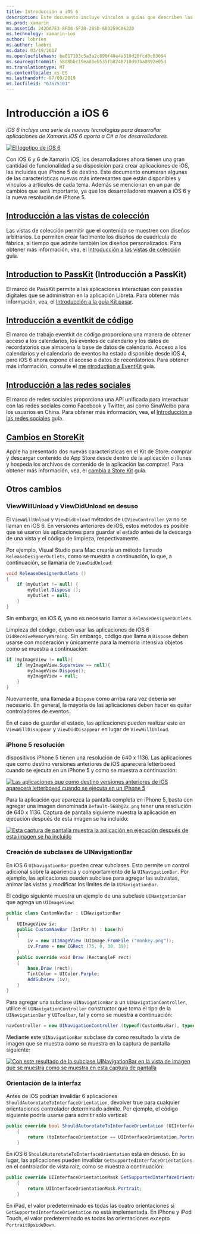 ```yaml
---
title: Introducción a iOS 6
description: Este documento incluye vínculos a guías que describen las características introducidas en iOS 6. Las vistas de colección, PassKit, el marco de redes sociales, y los cambios en StoreKit se tratan.
ms.prod: xamarin
ms.assetid: 242DA7E3-8FD8-5F20-285D-603259CA622D
ms.technology: xamarin-ios
author: lobrien
ms.author: laobri
ms.date: 03/19/2017
ms.openlocfilehash: be017103c5a3a2c890f49e4a510d20fcd0c03094
ms.sourcegitcommit: 58d8bbc19ead3eb535fb8248710d93ba0892e05d
ms.translationtype: MT
ms.contentlocale: es-ES
ms.lasthandoff: 07/09/2019
ms.locfileid: "67675101"
---
```

# <a name="introduction-to-ios-6"></a>Introducción a iOS 6

_iOS 6 incluye una serie de nuevas tecnologías para desarrollar aplicaciones de Xamarin.iOS 6 aporta a C# a los desarrolladores._

[![](images/ios6-large.jpg "El logotipo de iOS 6")](images/ios6-large.jpg#lightbox)

Con iOS 6 y 6 de Xamarin.iOS, los desarrolladores ahora tienen una gran cantidad de funcionalidad a su disposición para crear aplicaciones de iOS, las incluidas que iPhone 5 de destino.
Este documento enumeran algunas de las características nuevas más interesantes que están disponibles y vínculos a artículos de cada tema. Además se mencionan en un par de cambios que será importante, ya que los desarrolladores mueven a iOS 6 y la nueva resolución de iPhone 5.


## <a name="introduction-to-collection-viewsiosuser-interfacecontrolsuicollectionviewmd"></a>[Introducción a las vistas de colección](~/ios/user-interface/controls/uicollectionview.md)

Las vistas de colección permitir que el contenido se muestren con diseños arbitrarios. Le permiten crear fácilmente los diseños de cuadrícula de fábrica, al tiempo que admite también los diseños personalizados. Para obtener más información, vea, el [Introducción a las vistas de colección](~/ios/user-interface/controls/uicollectionview.md) [](~/ios/user-interface/controls/uicollectionview.md)guía.


## <a name="introduction-to-passkitiosplatformpasskitmd"></a>[Introduction to PassKit](~/ios/platform/passkit.md) (Introducción a PassKit)

El marco de PassKit permite a las aplicaciones interactúan con pasadas digitales que se administran en la aplicación Libreta. Para obtener más información, vea, el [Introducción a la guía Kit pasar](~/ios/platform/passkit.md).


##  <a name="introduction-to-eventkitiosplatformeventkitmd"></a>[Introducción a eventkit de código](~/ios/platform/eventkit.md)

El marco de trabajo eventkit de código proporciona una manera de obtener acceso a los calendarios, los eventos de calendario y los datos de recordatorios que almacena la base de datos de calendario. Acceso a los calendarios y el calendario de eventos ha estado disponible desde iOS 4, pero iOS 6 ahora expone el acceso a datos de recordatorios. Para obtener más información, consulte el [me](~/ios/platform/eventkit.md) [ntroduction a EventKit](~/ios/platform/eventkit.md) guía.


##  <a name="introduction-to-the-social-frameworkiosplatformsocial-frameworkmd"></a>[Introducción a las redes sociales](~/ios/platform/social-framework.md)

El marco de redes sociales proporciona una API unificada para interactuar con las redes sociales como Facebook y Twitter, así como SinaWeibo para los usuarios en China. Para obtener más información, vea, el [Introducción a las redes sociales](~/ios/platform/social-framework.md) guía.


##  <a name="changes-to-storekitchanges-to-storekitmd"></a>[Cambios en StoreKit](changes-to-storekit.md)

Apple ha presentado dos nuevas características en el Kit de Store: comprar y descargar contenido de App Store desde dentro de la aplicación o iTunes y hospeda los archivos de contenido de la aplicación las compras!. Para obtener más información, vea, el [cambia a Store Kit](changes-to-storekit.md) guía.


## <a name="other-changes"></a>Otros cambios


### <a name="viewwillunload-and-viewdidunload-deprecated"></a>ViewWillUnload y ViewDidUnload en desuso

El `ViewWillUnload` y `ViewDidUnload` métodos de `UIViewController` ya no se llaman en iOS 6. En versiones anteriores de iOS, estos métodos es posible que se usaron las aplicaciones para guardar el estado antes de la descarga de una vista y el código de limpieza, respectivamente.

Por ejemplo, Visual Studio para Mac crearía un método llamado `ReleaseDesignerOutlets`, como se muestra a continuación, lo que, a continuación, se llamaría de `ViewDidUnload`:

```csharp
void ReleaseDesignerOutlets ()
{
    if (myOutlet != null) {
        myOutlet.Dispose ();
        myOutlet = null;
    }
}
```

Sin embargo, en iOS 6, ya no es necesario llamar a `ReleaseDesignerOutlets`.   
   
   
   
Limpieza del código, deben usar las aplicaciones de iOS 6 `DidReceiveMemoryWarning`. Sin embargo, código que llama a `Dispose` deben usarse con moderación y únicamente para la memoria intensiva objetos como se muestra a continuación:

```csharp
if (myImageView != null){
    if (myImageView.Superview == null){
        myImageView.Dispose();
        myImageView = null;
    }
}
```

Nuevamente, una llamada a `Dispose` como arriba rara vez debería ser necesario. En general, la mayoría de las aplicaciones deben hacer es quitar controladores de eventos.

En el caso de guardar el estado, las aplicaciones pueden realizar esto en `ViewWillDisappear` y `ViewDidDisappear` en lugar de `ViewWillUnload`.


### <a name="iphone-5-resolution"></a>iPhone 5 resolución

dispositivos iPhone 5 tienen una resolución de 640 x 1136. Las aplicaciones que como destino versiones anteriores de iOS aparecerá letterboxed cuando se ejecuta en un iPhone 5 y como se muestra a continuación:

 [![](images/01-letterboxed.png "Las aplicaciones que como destino versiones anteriores de iOS aparecerá letterboxed cuando se ejecuta en un iPhone 5")](images/01-letterboxed.png#lightbox)

Para la aplicación que aparezca la pantalla completa en iPhone 5, basta con agregar una imagen denominada `Default-568h@2x.png` tener una resolución de 640 x 1136. Captura de pantalla siguiente muestra la aplicación en ejecución después de esta imagen se ha incluido:

 [![](images/02-fullscreen.png "Esta captura de pantalla muestra la aplicación en ejecución después de esta imagen se ha incluido")](images/02-fullscreen.png#lightbox)

### <a name="subclassing-uinavigationbar"></a>Creación de subclases de UINavigationBar

En iOS 6 `UINavigationBar` pueden crear subclases. Esto permite un control adicional sobre la apariencia y comportamiento de la `UINavigationBar`. Por ejemplo, las aplicaciones pueden subclase para agregar las subvistas, animar las vistas y modificar los límites de la `UINavigationBar`.

El código siguiente muestra un ejemplo de una subclase `UINavigationBar` que agrega un `UIImageView`:

```csharp
public class CustomNavBar : UINavigationBar
{
    UIImageView iv;
    public CustomNavBar (IntPtr h) : base(h)
    {
        iv = new UIImageView (UIImage.FromFile ("monkey.png"));
        iv.Frame = new CGRect (75, 0, 30, 39);
    }
    public override void Draw (RectangleF rect)
    {
        base.Draw (rect);
        TintColor = UIColor.Purple;
        AddSubview (iv);
    }
}
```

Para agregar una subclase `UINavigationBar` a un `UINavigationController`, utilice el `UINavigationController` constructor que toma el tipo de la `UINavigationBar` y `UIToolbar`, tal y como se muestra a continuación:

```csharp
navController = new UINavigationController (typeof(CustomNavBar), typeof(UIToolbar));
```

Mediante este `UINavigationBar` subclase da como resultado la vista de imagen que se muestra como se muestra en la captura de pantalla siguiente:

 [![](images/03-navbar.png "Con este resultado de la subclase UINavigationBar en la vista de imagen que se muestra como se muestra en esta captura de pantalla")](images/03-navbar.png#lightbox)

### <a name="interface-orientation"></a>Orientación de la interfaz

Antes de iOS podrían invalidar 6 aplicaciones `ShouldAutorotateToInterfaceOrientation`, devolver true para cualquier orientaciones controlador determinado admite. Por ejemplo, el código siguiente podría usarse para admitir sólo vertical:

```csharp
public override bool ShouldAutorotateToInterfaceOrientation (UIInterfaceOrientation toInterfaceOrientation)
    {
        return (toInterfaceOrientation == UIInterfaceOrientation.Portrait);
    }
```

En iOS 6 `ShouldAutorotateToInterfaceOrientation` está en desuso.
En su lugar, las aplicaciones pueden invalidar `GetSupportedInterfaceOrientations` en el controlador de vista raíz, como se muestra a continuación:

```csharp
public override UIInterfaceOrientationMask GetSupportedInterfaceOrientations ()
    {
        return UIInterfaceOrientationMask.Portrait;
    }
```

En iPad, el valor predeterminado es todas las cuatro orientaciones si `GetSupportedInterfaceOrientation` no está implementada. En iPhone y iPod Touch, el valor predeterminado es todas las orientaciones excepto `PortraitUpsideDown`.
